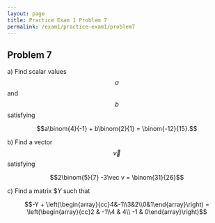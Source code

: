 ```yaml
---
layout: page
title: Practice Exam 1 Problem 7
permalink: /exam1/practice-exam1/problem7
---
```


## Problem 7

a) Find scalar values $$a$$ and $$b$$ satisfying

$$a\binom{4}{-1} + b\binom{2}{1} = \binom{-12}{15}.$$

b) Find a vector $$\vec v$$ satisfying

$$2\binom{5}{7} -3\vec v = \binom{31}{26}$$

c) Find a matrix $$Y$ such that

$$-Y + \left(\begin{array}{cc}4&-1\\3&2\\0&1\end{array}\right) = \left(\begin{array}{cc}2 & -1\\4 & 4\\ -1 & 0\end{array}\right)$$



